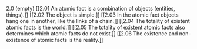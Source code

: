 2.0 (empty)
[[2.01 An atomic fact is a combination of objects (entities, things).]]
[[2.02 The object is simple.]]
[[2.03 In the atomic fact objects hang one in another, like the links of a chain.]]
[[2.04 The totality of existent atomic facts is the world.]]
[[2.05 The totality of existent atomic facts also determines which atomic facts do not exist.]]
[[2.06 The existence and non-existence of atomic facts is the reality.]]